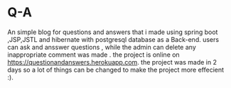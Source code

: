 # Q-A
An simple blog for questions and answers that i made using spring boot ,JSP,JSTL and hibernate with postgresql database as 
a Back-end.
users can ask and ansswer questions , while the admin can delete any inappropriate comment was made .
the project is online on https://questionandanswers.herokuapp.com.
the project was made in 2 days so a lot of things can be changed to make the project more effecient :).
